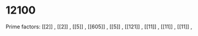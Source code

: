 # 12100

Prime factors: [[2]] , [[2]] , [[5]] , [[605]] , [[5]] , [[121]] , [[11]] , [[11]] , [[11]] , 